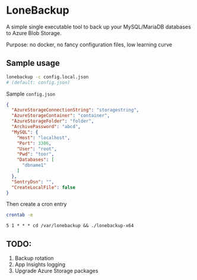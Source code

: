 # LoneBackup

A simple single executable tool to back up your MySQL/MariaDB databases to Azure Blob Storage.

Purpose: no docker, no fancy configuration files, low learning curve

## Sample usage

```bash
lonebackup -c config.local.json 
# (default: config.json)
```

Sample `config.json`

```json
{
  "AzureStorageConnectionString": "storagestring",
  "AzureStorageContainer": "container",
  "AzureStorageFolder": "folder",
  "ArchivePassword": "abcd",
  "MySQL": {
    "Host": "localhost",
    "Port": 3306,
    "User": "root",
    "Pwd": "toor",
    "Databases": [
      "dbname1"
    ]
  },
  "SentryDsn": "",
  "CreateLocalFile": false
}
```

Then create a cron entry

```bash
crontab -e
```

```crontab
5 1 * * * cd /var/lonebackup && ./lonebackup-x64
```

## TODO:

1. Backup rotation
2. App Insights logging
3. Upgrade Azure Storage packages
